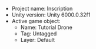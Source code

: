<!-- UNITY CODE ASSIST INSTRUCTIONS START -->
- Project name: Inscription
- Unity version: Unity 6000.0.32f1
- Active game object:
  - Name: Tutorial Drone
  - Tag: Untagged
  - Layer: Default
<!-- UNITY CODE ASSIST INSTRUCTIONS END -->